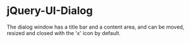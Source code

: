 # jQuery-UI-Dialog
The dialog window has a title bar and a content area, and can be moved, resized and closed with the 'x' icon by default.

